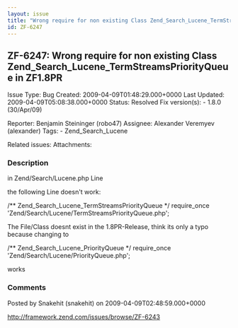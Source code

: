 ```yaml
---
layout: issue
title: "Wrong require for non existing Class Zend_Search_Lucene_TermStreamsPriorityQueue in ZF1.8PR"
id: ZF-6247
---
```


ZF-6247: Wrong require for non existing Class Zend\_Search\_Lucene\_TermStreamsPriorityQueue in ZF1.8PR
-------------------------------------------------------------------------------------------------------

 Issue Type: Bug Created: 2009-04-09T01:48:29.000+0000 Last Updated: 2009-04-09T05:08:38.000+0000 Status: Resolved Fix version(s): - 1.8.0 (30/Apr/09)
 
 Reporter:  Benjamin Steininger (robo47)  Assignee:  Alexander Veremyev (alexander)  Tags: - Zend\_Search\_Lucene
 
 Related issues: 
 Attachments: 
### Description

in Zend/Search/Lucene.php Line

the following Line doesn't work:

/\*\* Zend\_Search\_Lucene\_TermStreamsPriorityQueue \*/ require\_once 'Zend/Search/Lucene/TermStreamsPriorityQueue.php';

The File/Class doesnt exist in the 1.8PR-Release, think its only a typo because changing to

/\*\* Zend\_Search\_Lucene\_PriorityQueue \*/ require\_once 'Zend/Search/Lucene/PriorityQueue.php';

works

 

 

### Comments

Posted by Snakehit (snakehit) on 2009-04-09T02:48:59.000+0000

<http://framework.zend.com/issues/browse/ZF-6243>

 

 